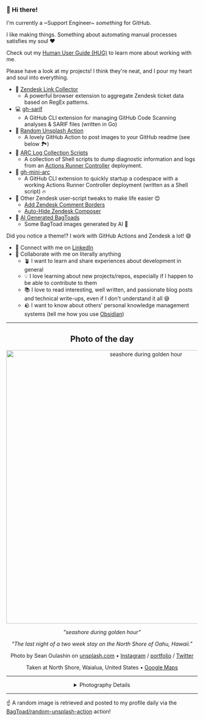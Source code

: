 ### 👋 Hi there!

I'm currently a ~Support Engineer~ _something_ for GitHub.

I like making things. Something about automating manual processes satisfies my soul ❤️

Check out my [Human User Guide (HUG)](https://gist.github.com/BagToad/a28f06f1c46e6e5d419b98921e835f40) to learn more about working with me.

Please have a look at my projects! I think they're neat, and I pour my heart and soul into everything.

- 🔗 [Zendesk Link Collector](https://github.com/BagToad/Zendesk-Link-Collector) 
  - A powerful browser extension to aggregate Zendesk ticket data based on RegEx patterns.
- 💻 [gh-sarif](https://github.com/BagToad/gh-sarif)
  - A GitHub CLI extension for managing GitHub Code Scanning analyses & SARIF files (written in Go)
- 🌊 [Random Unsplash Action](https://github.com/BagToad/random-unsplash-action)
  - A lovely GitHub Action to post images to your GitHub readme (see below 🏞️)
- 🏃 [ARC Log Collection Scripts](https://github.com/BagToad/arc-log-collection-scripts)
  - A collection of Shell scripts to dump diagnostic information and logs from an [Actions Runner Controller](https://github.com/actions/actions-runner-controller) deployment.
- 🏃 [gh-mini-arc](https://github.com/BagToad/gh-mini-arc)
  - A GitHub CLI extension to quickly startup a codespace with a working Actions Runner Controller deployment (written as a Shell script) 🔥
- 🧘 Other Zendesk user-script tweaks to make life easier 😊
  - [Add Zendesk Comment Borders](https://github.com/BagToad/add-zendesk-comment-borders)
  - [Auto-Hide Zendesk Composer](https://github.com/BagToad/Auto-Hide-Zendesk-Composer)
- 🐸 [AI Generated BagToads](https://github.com/BagToad/bagtoads)
  - Some BagToad images generated by AI 🐸

Did you notice a theme!? I work with GitHub Actions and Zendesk a lot! 😅

- 🔗 Connect with me on [LinkedIn](https://www.linkedin.com/in/kynan-ware/)
- 🤝 Collaborate with me on literally anything
  - 🪴 I want to learn and share experiences about development in general
  - 💡 I love learning about new projects/repos, especially if I happen to be able to contribute to them
  - 📚 I love to read interesting, well written, and passionate blog posts and technical write-ups, even if I don't understand it all 😅
  - 🪨 I want to know about others' personal knowledge management systems (tell me how you use [Obsidian](https://obsidian.md/))
 
----
<div align="center">

## Photo of the day
  
  <a href="https://unsplash.com/photos/seashore-during-golden-hour-KMn4VEeEPR8"><img width="720" src="https://images.unsplash.com/photo-1507525428034-b723cf961d3e?crop=entropy&cs=tinysrgb&fit=max&fm=jpg&ixid=M3w1NTI0NDl8MHwxfHJhbmRvbXx8fHx8fHx8fDE3NTU5Mjg4MjV8&ixlib=rb-4.1.0&q=80&w=1080" alt="seashore during golden hour"></a>
  
  <em>"seashore during golden hour"</em>
  
  <em>"The last night of a two week stay on the North Shore of Oahu, Hawaii."</em>

  Photo by Sean Oulashin on [unsplash.com](https://unsplash.com/) • [Instagram](https://instagram.com/notseano) / [portfolio](http://www.seanoulashin.com) / [Twitter](https://twitter.com/notseano)
  
  Taken at North Shore, Waialua, United States • [Google Maps](https://www.google.com/maps/search/?api=1&query=21.5616575,-158.0715983)
  
  ---
  
<details>
<summary>Photography Details</summary>
  
| Parameter     | Value |
| ------------- | ----- |
| Camera Model  | Canon EOS REBEL T3i |
| Exposure Time | 1/250 |
| Aperture      | 4.5 |
| Focal Length  | 10.0 |
| ISO           | 200 |
| Location      | North Shore, Waialua, United States (United States) |
| Coordinates   | Latitude 21.5616575, Longitude -158.0715983 |

### Map

```geojson
        {
            "type": "FeatureCollection",
            "features": [
                {
                    "type": "Feature",
                    "properties": {},
                    "geometry": {
                        "coordinates": [
                            -158.0715983,
                            21.5616575
                        ],
                        "type": "Point"
                    },
                    "id": 1
                },
                {
                    "type": "Feature",
                    "properties": {},
                    "geometry": {
                        "coordinates": [
                            [
                                -157.7715983,
                                21.8616575
                            ],
                            [
                                -157.7715983,
                                21.2616575
                            ],
                            [
                                -158.37159830000002,
                                21.2616575
                            ],
                            [
                                -158.37159830000002,
                                21.8616575
                            ],
                            [
                                -157.7715983,
                                21.8616575
                            ]
                        ],
                        "type": "LineString"
                    }
                }
            ]
        }
```

</details>

</div>

----

☝️ A random image is retrieved and posted to my profile daily via the [BagToad/random-unsplash-action](https://github.com/BagToad/random-unsplash-action) action!
